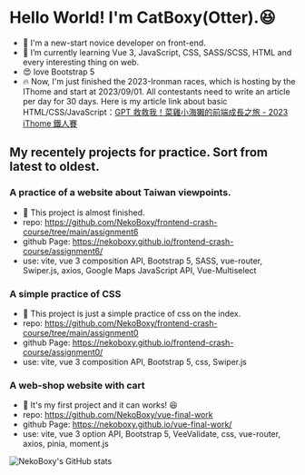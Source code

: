 # Hello World! I'm CatBoxy(Otter).😆
- 🌱 I'm a new-start novice developer on front-end.
- 👀 I’m currently learning Vue 3, JavaScript, CSS, SASS/SCSS, HTML and every interesting thing on web.
- 😍 love Bootstrap 5
- 🔥 Now, I'm just finished the 2023-Ironman races, which is hosting by the IThome and start at 2023/09/01. All contestants need to write an article per day for 30 days. Here is my article link about basic HTML/CSS/JavaScript：[GPT 救救我！菜雞小海獺的前端成長之旅 - 2023 iThome 鐵人賽](https://ithelp.ithome.com.tw/users/20161801/ironman/5981)

## My recentely projects for practice. Sort from latest to oldest.
### A practice of a website about Taiwan viewpoints.
- 📢 This project is almost finished.
- repo: https://github.com/NekoBoxy/frontend-crash-course/tree/main/assignment6
- github Page: https://nekoboxy.github.io/frontend-crash-course/assignment6/
- use: vite, vue 3 composition API, Bootstrap 5, SASS, vue-router, Swiper.js, axios, Google Maps JavaScript API, Vue-Multiselect

### A simple practice of CSS
- 📢 This project is just a simple practice of css on the index.
- repo: https://github.com/NekoBoxy/frontend-crash-course/tree/main/assignment0
- github Page: https://nekoboxy.github.io/frontend-crash-course/assignment0/
- use: vite, vue 3 composition API, Bootstrap 5, css, Swiper.js

### A web-shop website with cart
- 🌱 It's my first project and it can works! 😆
- repo: https://github.com/NekoBoxy/vue-final-work
- github Page: https://nekoboxy.github.io/vue-final-work/
- use: vite, vue 3 option API, Bootstrap 5, VeeValidate, css, vue-router, axios, pinia, moment.js

![NekoBoxy's GitHub stats](https://github-readme-stats.vercel.app/api?username=NekoBoxy&show_icons=true&theme=vision-friendly-dark)


<!-- <p align="center">
  <img align="center" src="https://github-readme-stats.vercel.app/api/pin/?username=NekoBoxy&repo=frontend-crash-course" />
  <img align="center" src="https://github-profile-summary-cards.vercel.app/api/cards/productive-time?username=qqboxy&theme=monokai" />
</p>

[![Readme Card](https://github-readme-stats.vercel.app/api/pin/?username=NekoBoxy&repo=frontend-crash-course)](https://github.com/NekoBoxy/frontend-crash-course)

[![Readme Card](https://github-readme-stats.vercel.app/api/pin/?username=NekoBoxy&repo=vue-final-work)](https://github.com/NekoBoxy/vue-final-work) -->


<!--
**NekoBoxy/NekoBoxy** is a ✨ _special_ ✨ repository because its `README.md` (this file) appears on your GitHub profile.

Here are some ideas to get you started:

- 🔭 I’m currently working on ...
- 🌱 I’m currently learning ...
- 👯 I’m looking to collaborate on ...
- 🤔 I’m looking for help with ...
- 💬 Ask me about ...
- 📫 How to reach me: ...
- 😄 Pronouns: ...
- ⚡ Fun fact: ...
-->
